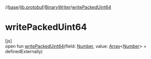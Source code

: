 //[base](../../../index.md)/[lib.protobuf](../index.md)/[BinaryWriter](index.md)/[writePackedUint64](write-packed-uint64.md)

# writePackedUint64

[js]\
open fun [writePackedUint64](write-packed-uint64.md)(field: [Number](https://kotlinlang.org/api/latest/jvm/stdlib/kotlin/-number/index.html), value: [Array](https://kotlinlang.org/api/latest/jvm/stdlib/kotlin/-array/index.html)&lt;[Number](https://kotlinlang.org/api/latest/jvm/stdlib/kotlin/-number/index.html)&gt; = definedExternally)
